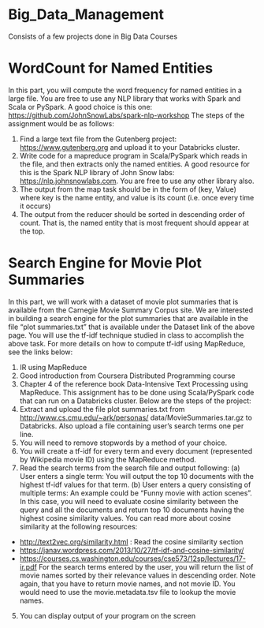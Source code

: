 # Big_Data_Management
Consists of a few projects done in Big Data Courses

# WordCount for Named Entities
In this part, you will compute the word frequency for named entities in a large file. You are free to use any NLP library that works with Spark and Scala or PySpark. A good choice is this one: https://github.com/JohnSnowLabs/spark-nlp-workshop
The steps of the assignment would be as follows:
1. Find a large text file from the Gutenberg project: https://www.gutenberg.org and upload it to your Databricks cluster.
2. Write code for a mapreduce program in Scala/PySpark which reads in the file, and then extracts only the named entities. A good resource for this is the Spark NLP library of John Snow labs: https://nlp.johnsnowlabs.com. You are free to use any other library also.
3. The output from the map task should be in the form of (key, Value) where key is the name entity, and value is its count (i.e. once every time it occurs)
4. The output from the reducer should be sorted in descending order of count. That is, the named entity that is most frequent should appear at the top.

# Search Engine for Movie Plot Summaries
In this part, we will work with a dataset of movie plot summaries that is available from the Carnegie Movie Summary Corpus site. We are interested in building a search engine for the plot summaries that are available in the file “plot summaries.txt” that is available under the Dataset link
of the above page.
You will use the tf-idf technique studied in class to accomplish the above task. For more details on how to compute tf-idf using MapReduce, see the links below:
1. IR using MapReduce
2. Good introduction from Coursera Distributed Programming course
3. Chapter 4 of the reference book Data-Intensive Text Processing using MapReduce.
This assignment has to be done using Scala/PySpark code that can run on a Databricks cluster.
Below are the steps of the project:
1. Extract and upload the file plot summaries.txt from http://www.cs.cmu.edu/~ark/personas/ data/MovieSummaries.tar.gz to Databricks. Also upload a file containing user’s search terms one per line.
2. You will need to remove stopwords by a method of your choice.
3. You will create a tf-idf for every term and every document (represented by Wikipedia movie ID)
using the MapReduce method.
4. Read the search terms from the search file and output following:
(a) User enters a single term: You will output the top 10 documents with the highest tf-idf values for that term.
(b) User enters a query consisting of multiple terms: An example could be “Funny movie with action scenes”. In this case, you will need to evaluate cosine similarity between
the query and all the documents and return top 10 documents having the highest cosine similarity values.
You can read more about cosine similarity at the following resources:
- http://text2vec.org/similarity.html : Read the cosine similarity section
- https://janav.wordpress.com/2013/10/27/tf-idf-and-cosine-similarity/
- https://courses.cs.washington.edu/courses/cse573/12sp/lectures/17-ir.pdf
For the search terms entered by the user, you will return the list of movie names sorted by their relevance values in descending order. Note again, that you have to return movie names, and not movie ID. You would need to use the movie.metadata.tsv file to lookup the movie names.
5. You can display output of your program on the screen
